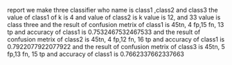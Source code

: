 report
we make three classifier who name is class1 ,class2 and class3 the value of class1 of k is 4 and value of class2 is k value is 12, and 33 value is class three and the result of confusion metrix of class1 is 45tn,  4 fp,15 fn, 13 tp and accuracy of class1 is 0.7532467532467533 and the result of confusion metrix of class2 is 45tn,  4 fp,12 fn, 16 tp and accuracy of class1 is 0.7922077922077922 
and the result of confusion metrix of class3 is 45tn,  5 fp,13 fn, 15 tp and accuracy of class1 is 0.7662337662337663
